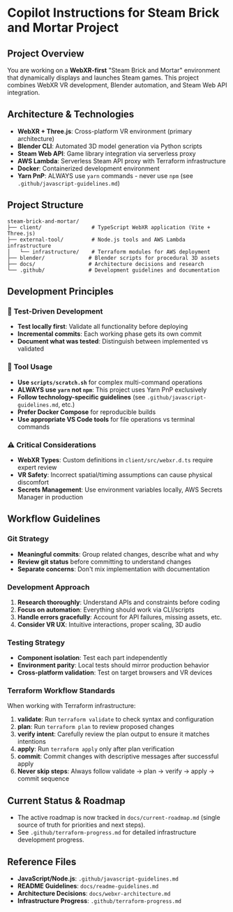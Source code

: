# Copilot Instructions for Steam Brick and Mortar Project

## Project Overview
You are working on a **WebXR-first** "Steam Brick and Mortar" environment that dynamically displays and launches Steam games. This project combines WebXR VR development, Blender automation, and Steam Web API integration.

## Architecture & Technologies
- **WebXR + Three.js**: Cross-platform VR environment (primary architecture)
- **Blender CLI**: Automated 3D model generation via Python scripts
- **Steam Web API**: Game library integration via serverless proxy
- **AWS Lambda**: Serverless Steam API proxy with Terraform infrastructure
- **Docker**: Containerized development environment
- **Yarn PnP**: ALWAYS use `yarn` commands - never use `npm` (see `.github/javascript-guidelines.md`)

## Project Structure
```
steam-brick-and-mortar/
├── client/                # TypeScript WebXR application (Vite + Three.js)
├── external-tool/         # Node.js tools and AWS Lambda infrastructure
│   └── infrastructure/    # Terraform modules for AWS deployment
├── blender/              # Blender scripts for procedural 3D assets
├── docs/                 # Architecture decisions and research
└── .github/              # Development guidelines and documentation
```

## Development Principles

### 🎯 **Test-Driven Development**
- **Test locally first**: Validate all functionality before deploying
- **Incremental commits**: Each working phase gets its own commit
- **Document what was tested**: Distinguish between implemented vs validated

### 🔧 **Tool Usage**
- **Use `scripts/scratch.sh`** for complex multi-command operations
- **ALWAYS use `yarn` not `npm`**: This project uses Yarn PnP exclusively
- **Follow technology-specific guidelines** (see `.github/javascript-guidelines.md`, etc.)
- **Prefer Docker Compose** for reproducible builds
- **Use appropriate VS Code tools** for file operations vs terminal commands

### ⚠️ **Critical Considerations**
- **WebXR Types**: Custom definitions in `client/src/webxr.d.ts` require expert review
- **VR Safety**: Incorrect spatial/timing assumptions can cause physical discomfort
- **Secrets Management**: Use environment variables locally, AWS Secrets Manager in production

## Workflow Guidelines

### Git Strategy
- **Meaningful commits**: Group related changes, describe what and why
- **Review git status** before committing to understand changes
- **Separate concerns**: Don't mix implementation with documentation

### Development Approach
1. **Research thoroughly**: Understand APIs and constraints before coding
2. **Focus on automation**: Everything should work via CLI/scripts  
3. **Handle errors gracefully**: Account for API failures, missing assets, etc.
4. **Consider VR UX**: Intuitive interactions, proper scaling, 3D audio

### Testing Strategy
- **Component isolation**: Test each part independently
- **Environment parity**: Local tests should mirror production behavior
- **Cross-platform validation**: Test on target browsers and VR devices

### Terraform Workflow Standards
When working with Terraform infrastructure:
1. **validate**: Run `terraform validate` to check syntax and configuration
2. **plan**: Run `terraform plan` to review proposed changes
3. **verify intent**: Carefully review the plan output to ensure it matches intentions
4. **apply**: Run `terraform apply` only after plan verification
5. **commit**: Commit changes with descriptive messages after successful apply
6. **Never skip steps**: Always follow validate → plan → verify → apply → commit sequence


## Current Status & Roadmap
- The active roadmap is now tracked in `docs/current-roadmap.md` (single source of truth for priorities and next steps).
- See `.github/terraform-progress.md` for detailed infrastructure development progress.

## Reference Files
- **JavaScript/Node.js**: `.github/javascript-guidelines.md`
- **README Guidelines**: `docs/readme-guidelines.md`
- **Architecture Decisions**: `docs/webxr-architecture.md`
- **Infrastructure Progress**: `.github/terraform-progress.md`